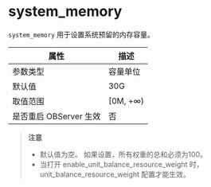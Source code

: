 system_memory 
==================================

`system_memory` 用于设置系统预留的内存容量。


|      **属性**      |  **描述**   |
|------------------|-----------|
| 参数类型             | 容量单位      |
| 默认值              | 30G       |
| 取值范围             | \[0M, +∞) |
| 是否重启 OBServer 生效 | 否         |


> **注意**<br>
> <ul><li>默认值为空。 如果设置，所有权重的总和必须为100。</li><li>当打开 enable_unit_balance_resource_weight 时， unit_balance_resource_weight 配置才能生效。</li></ul>
